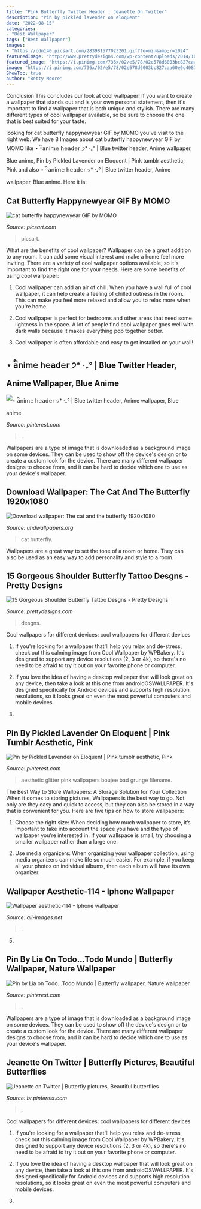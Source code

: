 ```yaml
---
title: "Pink Butterfly Twitter Header : Jeanette On Twitter"
description: "Pin by pickled lavender on eloquent"
date: "2022-08-15"
categories:
- "Best Wallpaper"
tags: ["Best Wallpaper"]
images:
- "https://cdn140.picsart.com/283981577023201.gif?to=min&amp;r=1024"
featuredImage: "http://www.prettydesigns.com/wp-content/uploads/2014/10/Pink-Green-and-Blue-Butterfly-Tattoo.jpg"
featured_image: "https://i.pinimg.com/736x/02/e5/78/02e578d6003bc827caa60e6c408796cb.jpg"
image: "https://i.pinimg.com/736x/02/e5/78/02e578d6003bc827caa60e6c408796cb.jpg"
ShowToc: true
author: "Betty Moore"
---
```



Conclusion
This concludes our look at cool wallpaper! If you want to create a wallpaper that stands out and is your own personal statement, then it's important to find a wallpaper that is both unique and stylish. There are many different types of cool wallpaper available, so be sure to choose the one that is best suited for your taste.

	

		
looking for cat butterfly happynewyear GIF by MOMO you've visit to the right web. We have 8 Images about cat butterfly happynewyear GIF by MOMO like ⋆ ི𝖺𝗇𝗂𝗆𝚎 𝗁𝚎𝖺𝖽𝚎𝗋 ੭* ‧₊° | Blue twitter header, Anime wallpaper, Blue anime, Pin by Pickled Lavender on Eloquent | Pink tumblr aesthetic, Pink and also ⋆ ི𝖺𝗇𝗂𝗆𝚎 𝗁𝚎𝖺𝖽𝚎𝗋 ੭* ‧₊° | Blue twitter header, Anime wallpaper, Blue anime. Here it is:
		
    
## Cat Butterfly Happynewyear GIF By MOMO

<img loading=lazy src="https://cdn140.picsart.com/283981577023201.gif?to=min&amp;r=1024" onerror="this.onerror=null;this.src='https://tse4.mm.bing.net/th?id=OIP.tMxKVVO40FPFK6NWsdVJpwAAAA&amp;pid=15.1';" alt="cat butterfly happynewyear GIF by MOMO">

_Source: picsart.com_

>picsart. 

	

What are the benefits of cool wallpaper?
Wallpaper can be a great addition to any room. It can add some visual interest and make a home feel more inviting. There are a variety of cool wallpaper options available, so it's important to find the right one for your needs. Here are some benefits of using cool wallpaper: 
1. Cool wallpaper can add an air of chill. When you have a wall full of cool wallpaper, it can help create a feeling of chilled outness in the room. This can make you feel more relaxed and allow you to relax more when you're home. 

2. Cool wallpaper is perfect for bedrooms and other areas that need some lightness in the space. A lot of people find cool wallpaper goes well with dark walls because it makes everything pop together better. 

3. Cool wallpaper is often affordable and easy to get installed on your wall!

    
## ⋆ ི𝖺𝗇𝗂𝗆𝚎 𝗁𝚎𝖺𝖽𝚎𝗋 ੭* ‧₊° | Blue Twitter Header, Anime Wallpaper, Blue Anime

<img loading=lazy src="https://i.pinimg.com/736x/02/e5/78/02e578d6003bc827caa60e6c408796cb.jpg" onerror="this.onerror=null;this.src='https://tse3.mm.bing.net/th?id=OIP.civmSQofmb5F4pefjYziuAHaDJ&amp;pid=15.1';" alt="⋆ ི𝖺𝗇𝗂𝗆𝚎 𝗁𝚎𝖺𝖽𝚎𝗋 ੭* ‧₊° | Blue twitter header, Anime wallpaper, Blue anime">

_Source: pinterest.com_

>. 

	

Wallpapers are a type of image that is downloaded as a background image on some devices. They can be used to show off the device's design or to create a custom look for the device. There are many different wallpaper designs to choose from, and it can be hard to decide which one to use as your device's wallpaper.

    
## Download Wallpaper: The Cat And The Butterfly 1920x1080

<img loading=lazy src="https://uhdwallpapers.org/uploads/converted/19/11/27/the-cat-and-the-butterfly-1920x1080_477645-mm-90.jpg" onerror="this.onerror=null;this.src='https://tse4.mm.bing.net/th?id=OIP.BW38SVGuYavV__GS9JKENwHaEK&amp;pid=15.1';" alt="Download wallpaper: The cat and the butterfly 1920x1080">

_Source: uhdwallpapers.org_

>cat butterfly. 

	

Wallpapers are a great way to set the tone of a room or home. They can also be used as an easy way to add personality and style to a room.

    
## 15 Gorgeous Shoulder Butterfly Tattoo Desgns - Pretty Designs

<img loading=lazy src="http://www.prettydesigns.com/wp-content/uploads/2014/10/Pink-Green-and-Blue-Butterfly-Tattoo.jpg" onerror="this.onerror=null;this.src='https://tse2.mm.bing.net/th?id=OIP.fYrNoix5bxZxtZy2wJaRNQHaLH&amp;pid=15.1';" alt="15 Gorgeous Shoulder Butterfly Tattoo Desgns - Pretty Designs">

_Source: prettydesigns.com_

>desgns. 

	

Cool wallpapers for different devices:
cool wallpapers for different devices 

1. If you're looking for a wallpaper that'll help you relax and de-stress, check out this calming image from Cool Wallpaper by WPBakery. It's designed to support any device resolutions (2, 3 or 4k), so there's no need to be afraid to try it out on your favorite phone or computer.

2. If you love the idea of having a desktop wallpaper that will look great on any device, then take a look at this one from androidOSWALLPAPER. It's designed specifically for Android devices and supports high resolution resolutions, so it looks great on even the most powerful computers and mobile devices.

3.

    
## Pin By Pickled Lavender On Eloquent | Pink Tumblr Aesthetic, Pink

<img loading=lazy src="https://i.pinimg.com/736x/da/ef/c2/daefc288cd7f34b21612f5a6d802f189.jpg" onerror="this.onerror=null;this.src='https://tse2.mm.bing.net/th?id=OIP.PsZ4REBKgc0pGN0paXanMgHaJQ&amp;pid=15.1';" alt="Pin by Pickled Lavender on Eloquent | Pink tumblr aesthetic, Pink">

_Source: pinterest.com_

>aesthetic glitter pink wallpapers boujee bad grunge filename. 

	

The Best Way to Store Wallpapers: A Storage Solution for Your Collection
When it comes to storing pictures, Wallpapers is the best way to go. Not only are they easy and quick to access, but they can also be stored in a way that is convenient for you. Here are five tips on how to store wallpapers:
1) Choose the right size: When deciding how much wallpaper to store, it’s important to take into account the space you have and the type of wallpaper you’re interested in. If your wallspace is small, try choosing a smaller wallpaper rather than a large one.

2) Use media organizers: When organizing your wallpaper collection, using media organizers can make life so much easier. For example, if you keep all your photos on individual albums, then each album will have its own organizer.

    
## Wallpaper Aesthetic-114 - Iphone Wallpaper

<img loading=lazy src="https://all-images.net/wp-content/uploads/2020/05/Wallpaper-aesthetic-114.jpg" onerror="this.onerror=null;this.src='https://tse2.mm.bing.net/th?id=OIP.JXAkOgB3ma7lPIK-pNTvJwHaL9&amp;pid=15.1';" alt="Wallpaper aesthetic-114 - Iphone wallpaper">

_Source: all-images.net_

>. 

	

5.

    
## Pin By Lia On Todo...Todo Mundo | Butterfly Wallpaper, Nature Wallpaper

<img loading=lazy src="https://i.pinimg.com/736x/a7/96/62/a79662ba2d575f4ee765d3e5ac83ceaf.jpg" onerror="this.onerror=null;this.src='https://tse3.mm.bing.net/th?id=OIP.CJCI274_Q_DJ4cYfjzIoygHaNL&amp;pid=15.1';" alt="Pin by Lia on Todo...Todo Mundo | Butterfly wallpaper, Nature wallpaper">

_Source: pinterest.com_

>. 

	

Wallpapers are a type of image that is downloaded as a background image on some devices. They can be used to show off the device's design or to create a custom look for the device. There are many different wallpaper designs to choose from, and it can be hard to decide which one to use as your device's wallpaper.

    
## Jeanette On Twitter | Butterfly Pictures, Beautiful Butterflies

<img loading=lazy src="https://i.pinimg.com/736x/fe/aa/34/feaa343aeebd5a9efe5e9e89848b3531.jpg" onerror="this.onerror=null;this.src='https://tse3.mm.bing.net/th?id=OIP.ElKIa6HSBoFo8y6Als9WdQHaGS&amp;pid=15.1';" alt="Jeanette on Twitter | Butterfly pictures, Beautiful butterflies">

_Source: br.pinterest.com_

>. 

	

Cool wallpapers for different devices:
cool wallpapers for different devices 

1. If you're looking for a wallpaper that'll help you relax and de-stress, check out this calming image from Cool Wallpaper by WPBakery. It's designed to support any device resolutions (2, 3 or 4k), so there's no need to be afraid to try it out on your favorite phone or computer.

2. If you love the idea of having a desktop wallpaper that will look great on any device, then take a look at this one from androidOSWALLPAPER. It's designed specifically for Android devices and supports high resolution resolutions, so it looks great on even the most powerful computers and mobile devices.

3.

